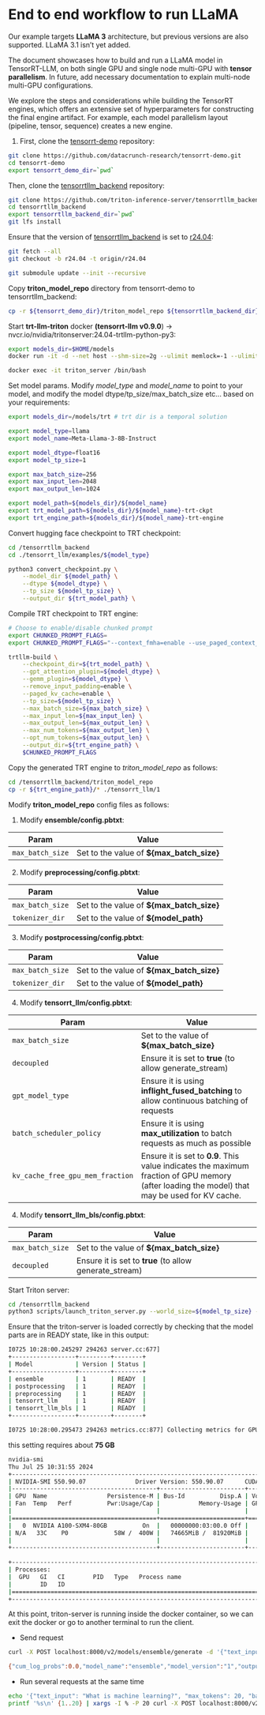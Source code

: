 # End to end workflow to run LLaMA

Our example targets **LLaMA 3** architecture, but previous versions are also supported. LLaMA 3.1 isn’t yet added.

The document showcases how to build and run a LLaMA model in TensorRT-LLM, on both single GPU and single node multi-GPU with **tensor parallelism**. In future, add necessary documentation to explain multi-node multi-GPU configurations.

We explore the steps and considerations while building the TensorRT engines, which offers an extensive set of hyperparameters for constructing the final engine artifact. For example, each model parallelism layout (pipeline, tensor, sequence) creates a new engine. 

1. First, clone the [tensorrt-demo](https://github.com/datacrunch-research/tensorrt-demo) repository:

```bash
git clone https://github.com/datacrunch-research/tensorrt-demo.git
cd tensorrt-demo
export tensorrt_demo_dir=`pwd`
```

Then, clone the [tensorrtllm_backend](https://github.com/triton-inference-server/tensorrtllm_backend) repository:

```bash
git clone https://github.com/triton-inference-server/tensorrtllm_backend.git
cd tensorrtllm_backend
export tensorrtllm_backend_dir=`pwd`
git lfs install
```

Ensure that the version of [tensorrtllm_backend](https://github.com/triton-inference-server/tensorrtllm_backend) is set to [r24.04](https://github.com/triton-inference-server/tensorrtllm_backend/tree/r24.04):

```bash
git fetch --all
git checkout -b r24.04 -t origin/r24.04

git submodule update --init --recursive
```

Copy **triton_model_repo** directory from tensorrt-demo to tensorrtllm_backend: 

```bash
cp -r ${tensorrt_demo_dir}/triton_model_repo ${tensorrtllm_backend_dir}/
```

Start **trt-llm-triton** docker **(tensorrt-llm v0.9.0**) -> nvcr.io/nvidia/tritonserver:24.04-trtllm-python-py3:

```bash
export models_dir=$HOME/models
docker run -it -d --net host --shm-size=2g --ulimit memlock=-1 --ulimit stack=67108864 --runtime=nvidia --gpus all -v ${tensorrtllm_backend_dir}:/tensorrtllm_backend  -v $HOME/models:/models -v ${tensorrt_demo_dir}:/root/tensorrt-demo --name triton_server nvcr.io/nvidia/tritonserver:24.04-trtllm-python-py3 bash

docker exec -it triton_server /bin/bash
```

Set model params. Modify *model_type* and *model_name* to point to your model, and modify the model dtype/tp_size/max_batch_size etc... based on your requirements:

```bash
export models_dir=/models/trt # trt dir is a temporal solution

export model_type=llama
export model_name=Meta-Llama-3-8B-Instruct

export model_dtype=float16
export model_tp_size=1

export max_batch_size=256
export max_input_len=2048
export max_output_len=1024

export model_path=${models_dir}/${model_name}
export trt_model_path=${models_dir}/${model_name}-trt-ckpt
export trt_engine_path=${models_dir}/${model_name}-trt-engine
```

Convert hugging face checkpoint to TRT checkpoint:

```bash
cd /tensorrtllm_backend
cd ./tensorrt_llm/examples/${model_type}

python3 convert_checkpoint.py \
    --model_dir ${model_path} \
    --dtype ${model_dtype} \
    --tp_size ${model_tp_size} \
    --output_dir ${trt_model_path} \
```

Compile TRT checkpoint to TRT engine:

```bash     
# Choose to enable/disable chunked prompt
export CHUNKED_PROMPT_FLAGS=
export CHUNKED_PROMPT_FLAGS="--context_fmha=enable --use_paged_context_fmha=enable --context_fmha_fp32_acc=enable --multi_block_mode=enable"

trtllm-build \
    --checkpoint_dir=${trt_model_path} \
    --gpt_attention_plugin=${model_dtype} \
    --gemm_plugin=${model_dtype} \
    --remove_input_padding=enable \
    --paged_kv_cache=enable \
    --tp_size=${model_tp_size} \
    --max_batch_size=${max_batch_size} \
    --max_input_len=${max_input_len} \
    --max_output_len=${max_output_len} \
    --max_num_tokens=${max_output_len} \
    --opt_num_tokens=${max_output_len} \
    --output_dir=${trt_engine_path} \
    $CHUNKED_PROMPT_FLAGS
```

Copy the generated TRT engine to *triton_model_repo* as follows:

```bash     
cd /tensorrtllm_backend/triton_model_repo
cp -r ${trt_engine_path}/* ./tensorrt_llm/1
```

Modify **triton_model_repo** config files as follows:
1. Modify **ensemble/config.pbtxt**: 

| Param            | Value                                     |
| ---------------- | ----------------------------------------- |
| `max_batch_size` | Set to the value of **${max_batch_size}** |

2. Modify **preprocessing/config.pbtxt**: 

| Param            | Value                                     |
| ---------------- | ----------------------------------------- |
| `max_batch_size` | Set to the value of **${max_batch_size}** |
| `tokenizer_dir`  | Set to the value of **${model_path}**     |

3. Modify **postprocessing/config.pbtxt**: 

| Param            | Value                                     |
| ---------------- | ----------------------------------------- |
| `max_batch_size` | Set to the value of **${max_batch_size}** |
| `tokenizer_dir`  | Set to the value of **${model_path}**     |

4. Modify **tensorrt_llm/config.pbtxt**: 

| Param                            | Value                                                        |
| -------------------------------- | ------------------------------------------------------------ |
| `max_batch_size`                 | Set to the value of **${max_batch_size}**                    |
| `decoupled`                      | Ensure it is set to **true** (to allow generate_stream)      |
| `gpt_model_type`                 | Ensure it is using **inflight_fused_batching** to allow continuous batching of requests |
| `batch_scheduler_policy`         | Ensure it is using **max_utilization** to batch requests as much as possible |
| `kv_cache_free_gpu_mem_fraction` | Ensure it is set to **0.9**. This value indicates the maximum fraction of GPU memory (after loading the model) that may be used for KV cache. |


4. Modify **tensorrt_llm_bls/config.pbtxt**: 

| Param            | Value                                                   |
| ---------------- | ------------------------------------------------------- |
| `max_batch_size` | Set to the value of **${max_batch_size}**               |
| `decoupled`      | Ensure it is set to **true** (to allow generate_stream) |

Start Triton server:

```bash
cd /tensorrtllm_backend
python3 scripts/launch_triton_server.py --world_size=${model_tp_size} --model_repo=/tensorrtllm_backend/triton_model_repo
```

Ensure that the triton-server is loaded correctly by checking that the model parts are in READY state, like in this output:

```bash
I0725 10:28:00.245297 294263 server.cc:677] 
+------------------+---------+--------+
| Model            | Version | Status |
+------------------+---------+--------+
| ensemble         | 1       | READY  |
| postprocessing   | 1       | READY  |
| preprocessing    | 1       | READY  |
| tensorrt_llm     | 1       | READY  |
| tensorrt_llm_bls | 1       | READY  |
+------------------+---------+--------+

I0725 10:28:00.295473 294263 metrics.cc:877] Collecting metrics for GPU 0: NVIDIA A100-SXM4-80GB
```
this setting requires about **75 GB**

```bash
nvidia-smi
Thu Jul 25 10:31:55 2024       
+-----------------------------------------------------------------------------------------+
| NVIDIA-SMI 550.90.07              Driver Version: 550.90.07      CUDA Version: 12.4     |
|-----------------------------------------+------------------------+----------------------+
| GPU  Name                 Persistence-M | Bus-Id          Disp.A | Volatile Uncorr. ECC |
| Fan  Temp   Perf          Pwr:Usage/Cap |           Memory-Usage | GPU-Util  Compute M. |
|                                         |                        |               MIG M. |
|=========================================+========================+======================|
|   0  NVIDIA A100-SXM4-80GB          On  |   00000000:03:00.0 Off |                  Off |
| N/A   33C    P0             58W /  400W |   74665MiB /  81920MiB |      0%      Default |
|                                         |                        |             Disabled |
+-----------------------------------------+------------------------+----------------------+
                                                                                         
+-----------------------------------------------------------------------------------------+
| Processes:                                                                              |
|  GPU   GI   CI        PID   Type   Process name                              GPU Memory |
|        ID   ID                                                               Usage      |
|=========================================================================================|
+-----------------------------------------------------------------------------------------+
```

At this point, triton-server is running inside the docker container, so we can exit the docker or go to another terminal to run the client. 

- Send request
```bash
curl -X POST localhost:8000/v2/models/ensemble/generate -d '{"text_input": "What is machine learning?", "max_tokens": 20, "bad_words": "", "stop_words": "", "pad_id": 2, "end_id": 2}'

{"cum_log_probs":0.0,"model_name":"ensemble","model_version":"1","output_log_probs":[0.0,0.0,0.0,0.0,0.0,0.0,0.0,0.0,0.0,0.0,0.0,0.0,0.0,0.0,0.0,0.0,0.0,0.0,0.0,0.0],"sequence_end":false,"sequence_id":0,"sequence_start":false,"text_output":"\nMachine learning is a subset of artificial intelligence (AI) that uses algorithms to learn from data and"}
```

* Run several requests at the same time

```bash
echo '{"text_input": "What is machine learning?", "max_tokens": 20, "bad_words": "", "stop_words": "", "pad_id": 2, "end_id": 2}' > tmp.txt
printf '%s\n' {1..20} | xargs -I % -P 20 curl -X POST localhost:8000/v2/models/ensemble/generate -d @tmp.txt
```
